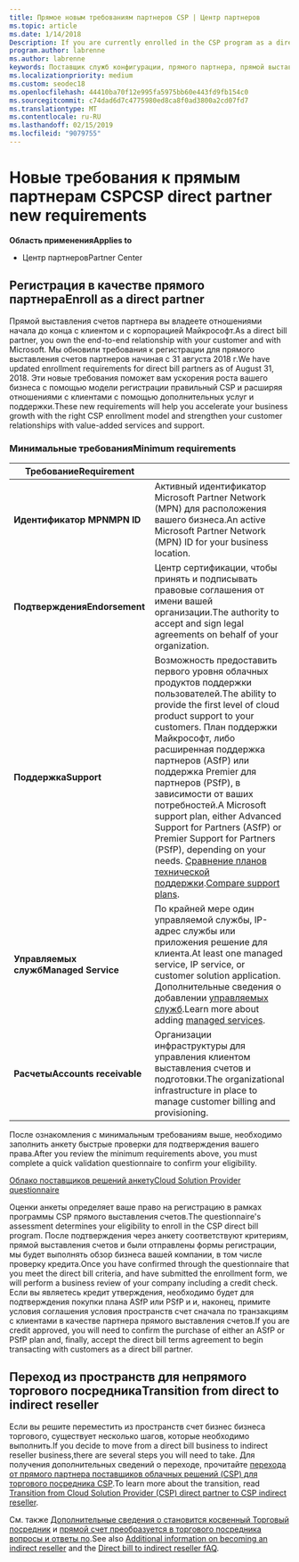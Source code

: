 ```yaml
---
title: Прямое новым требованиям партнеров CSP | Центр партнеров
ms.topic: article
ms.date: 1/14/2018
Description: If you are currently enrolled in the CSP program as a direct partner, you should prepare to meet these updated support and services requirements.
program.author: labrenne
ms.author: labrenne
keywords: Поставщик служб конфигурации, прямого партнера, прямой выставления счетов, требования
ms.localizationpriority: medium
ms.custom: seodec18
ms.openlocfilehash: 44410ba70f12e995fa5975bb60e443fd9fb154c0
ms.sourcegitcommit: c74dad6d7c4775980ed8ca8f0ad3800a2cd07fd7
ms.translationtype: MT
ms.contentlocale: ru-RU
ms.lasthandoff: 02/15/2019
ms.locfileid: "9079755"
---
```

# <a name="csp-direct-partner-new-requirements"></a><span data-ttu-id="45e3c-103">Новые требования к прямым партнерам CSP</span><span class="sxs-lookup"><span data-stu-id="45e3c-103">CSP direct partner new requirements</span></span>

**<span data-ttu-id="45e3c-104">Область применения</span><span class="sxs-lookup"><span data-stu-id="45e3c-104">Applies to</span></span>**

- <span data-ttu-id="45e3c-105">Центр партнеров</span><span class="sxs-lookup"><span data-stu-id="45e3c-105">Partner Center</span></span>

## <a name="enroll-as-a-direct-partner"></a><span data-ttu-id="45e3c-106">Регистрация в качестве прямого партнера</span><span class="sxs-lookup"><span data-stu-id="45e3c-106">Enroll as a direct partner</span></span>

<span data-ttu-id="45e3c-107">Прямой выставления счетов партнера вы владеете отношениями начала до конца с клиентом и с корпорацией Майкрософт.</span><span class="sxs-lookup"><span data-stu-id="45e3c-107">As a direct bill partner, you own the end-to-end relationship with your customer and with Microsoft.</span></span> <span data-ttu-id="45e3c-108">Мы обновили требования к регистрации для прямого выставления счетов партнеров начиная с 31 августа 2018 г.</span><span class="sxs-lookup"><span data-stu-id="45e3c-108">We have updated enrollment requirements for direct bill partners as of August 31, 2018.</span></span> <span data-ttu-id="45e3c-109">Эти новые требования поможет вам ускорения роста вашего бизнеса с помощью модели регистрации правильный CSP и расширяя отношениями с клиентами с помощью дополнительных услуг и поддержки.</span><span class="sxs-lookup"><span data-stu-id="45e3c-109">These new requirements will help you accelerate your business growth with the right CSP enrollment model and strengthen your customer relationships with value-added services and support.</span></span> 

### <a name="minimum-requirements"></a><span data-ttu-id="45e3c-110">Минимальные требования</span><span class="sxs-lookup"><span data-stu-id="45e3c-110">Minimum requirements</span></span>

|**<span data-ttu-id="45e3c-111">Требование</span><span class="sxs-lookup"><span data-stu-id="45e3c-111">Requirement</span></span>**|                             |
|--------------------------------|--------------------------------------------------------------|
|**<span data-ttu-id="45e3c-112">Идентификатор MPN</span><span class="sxs-lookup"><span data-stu-id="45e3c-112">MPN ID</span></span>**   |<span data-ttu-id="45e3c-113">Активный идентификатор Microsoft Partner Network (MPN) для расположения вашего бизнеса.</span><span class="sxs-lookup"><span data-stu-id="45e3c-113">An active Microsoft Partner Network (MPN) ID for your business location.</span></span>   |
|**<span data-ttu-id="45e3c-114">Подтверждения</span><span class="sxs-lookup"><span data-stu-id="45e3c-114">Endorsement</span></span>**   |<span data-ttu-id="45e3c-115">Центр сертификации, чтобы принять и подписывать правовые соглашения от имени вашей организации.</span><span class="sxs-lookup"><span data-stu-id="45e3c-115">The authority to accept and sign legal agreements on behalf of your organization.</span></span>|
|**<span data-ttu-id="45e3c-116">Поддержка</span><span class="sxs-lookup"><span data-stu-id="45e3c-116">Support</span></span>**  |<span data-ttu-id="45e3c-117">Возможность предоставить первого уровня облачных продуктов поддержки пользователей.</span><span class="sxs-lookup"><span data-stu-id="45e3c-117">The ability to provide the first level of cloud product support to your customers.</span></span> <span data-ttu-id="45e3c-118">План поддержки Майкрософт, либо расширенная поддержка партнеров (ASfP) или поддержка Premier для партнеров (PSfP), в зависимости от ваших потребностей.</span><span class="sxs-lookup"><span data-stu-id="45e3c-118">A Microsoft support plan, either Advanced Support for Partners (ASfP) or Premier Support for Partners (PSfP), depending on your needs.</span></span> <span data-ttu-id="45e3c-119">[Сравнение планов технической поддержки](https://partner.microsoft.com/en-US/support/partnersupport).</span><span class="sxs-lookup"><span data-stu-id="45e3c-119">[Compare support plans](https://partner.microsoft.com/en-US/support/partnersupport).</span></span> |
|**<span data-ttu-id="45e3c-120">Управляемых служб</span><span class="sxs-lookup"><span data-stu-id="45e3c-120">Managed Service</span></span>**   |<span data-ttu-id="45e3c-121">По крайней мере один управляемой службы, IP-адрес службы или приложения решение для клиента.</span><span class="sxs-lookup"><span data-stu-id="45e3c-121">At least one managed service, IP service, or customer solution application.</span></span> <span data-ttu-id="45e3c-122">Дополнительные сведения о добавлении [управляемых служб](https://partner.microsoft.com/en-US/business-opportunities/managed-services-provider).</span><span class="sxs-lookup"><span data-stu-id="45e3c-122">Learn more about adding [managed services](https://partner.microsoft.com/en-US/business-opportunities/managed-services-provider).</span></span>|
|**<span data-ttu-id="45e3c-123">Расчеты</span><span class="sxs-lookup"><span data-stu-id="45e3c-123">Accounts receivable</span></span>** |<span data-ttu-id="45e3c-124">Организации инфраструктуры для управления клиентом выставления счетов и подготовки.</span><span class="sxs-lookup"><span data-stu-id="45e3c-124">The organizational infrastructure in place to manage customer billing and provisioning.</span></span> 

<span data-ttu-id="45e3c-125">После ознакомления с минимальным требованиям выше, необходимо заполнить анкету быстрые проверки для подтверждения вашего права.</span><span class="sxs-lookup"><span data-stu-id="45e3c-125">After you review the minimum requirements above, you must complete a quick validation questionnaire to confirm your eligibility.</span></span> 

[<span data-ttu-id="45e3c-126">Облако поставщиков решений анкету</span><span class="sxs-lookup"><span data-stu-id="45e3c-126">Cloud Solution Provider questionnaire</span></span>](https://partner.microsoft.com/cloud-solution-provider/assessment)

<span data-ttu-id="45e3c-127">Оценки анкеты определяет ваше право на регистрацию в рамках программы CSP прямого выставления счетов.</span><span class="sxs-lookup"><span data-stu-id="45e3c-127">The questionnaire's assessment determines your eligibility to enroll in the CSP direct bill program.</span></span> <span data-ttu-id="45e3c-128">После подтверждения через анкету соответствуют критериям, прямой выставления счетов и были отправлены формы регистрации, мы будет выполнять обзор бизнеса вашей компании, в том числе проверку кредита.</span><span class="sxs-lookup"><span data-stu-id="45e3c-128">Once you have confirmed through the questionnaire that you meet the direct bill criteria, and have submitted the enrollment form, we will perform a business review of your company including a credit check.</span></span> <span data-ttu-id="45e3c-129">Если вы являетесь кредит утверждения, необходимо будет для подтверждения покупки плана ASfP или PSfP и и, наконец, примите условия соглашения условия пространств счет сначала по транзакциям с клиентами в качестве партнера прямого выставления счетов.</span><span class="sxs-lookup"><span data-stu-id="45e3c-129">If you are credit approved, you will need to confirm the purchase of either an ASfP or PSfP plan and, finally, accept the direct bill terms agreement to begin transacting with customers as a direct bill partner.</span></span>

## <a name="transition-from-direct-to-indirect-reseller"></a><span data-ttu-id="45e3c-130">Переход из пространств для непрямого торгового посредника</span><span class="sxs-lookup"><span data-stu-id="45e3c-130">Transition from direct to indirect reseller</span></span>

<span data-ttu-id="45e3c-131">Если вы решите переместить из пространств счет бизнес бизнеса торгового, существует несколько шагов, которые необходимо выполнить.</span><span class="sxs-lookup"><span data-stu-id="45e3c-131">If you decide to move from a direct bill business to indirect reseller business,there are several steps you will need to take.</span></span> <span data-ttu-id="45e3c-132">Для получения дополнительных сведений о переходе, прочитайте [перехода от прямого партнера поставщиков облачных решений (CSP) для торгового посредника CSP](transition-direct-to-indirect.md).</span><span class="sxs-lookup"><span data-stu-id="45e3c-132">To learn more about the transition, read [Transition from Cloud Solution Provider (CSP) direct partner to CSP indirect reseller](transition-direct-to-indirect.md).</span></span> 

<span data-ttu-id="45e3c-133">См. также [Дополнительные сведения о становится косвенный Торговый посредник](https://assetsprod.microsoft.com/csp-directbill-to-indirect-transition.pdf) и [прямой счет преобразуется в торгового посредника вопросы и ответы по](http://assetsprod.microsoft.com/mpn/direct-bill-partner-faq.pdf).</span><span class="sxs-lookup"><span data-stu-id="45e3c-133">See also [Additional information on becoming an indirect reseller](https://assetsprod.microsoft.com/csp-directbill-to-indirect-transition.pdf) and the [Direct bill to indirect reseller fAQ](http://assetsprod.microsoft.com/mpn/direct-bill-partner-faq.pdf).</span></span>